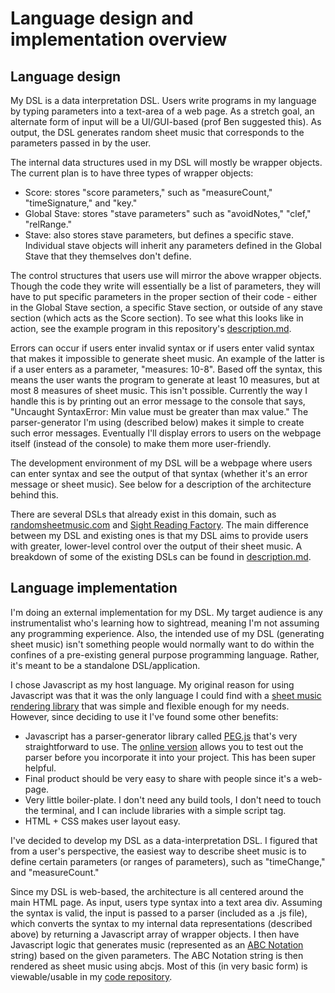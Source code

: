 # Language design and implementation overview

## Language design

My DSL is a data interpretation DSL.  Users write programs in my language by typing parameters into a text-area of a web page.  As a stretch goal, an alternate form of input will be a UI/GUI-based (prof Ben suggested this).  As output, the DSL generates random sheet music that corresponds to the parameters passed in by the user.

The internal data structures used in my DSL will mostly be wrapper objects.  The current plan is to have three types of wrapper objects:
- Score: stores "score parameters," such as "measureCount," "timeSignature," and "key."
- Global Stave: stores "stave parameters" such as "avoidNotes," "clef," "relRange."
- Stave: also stores stave parameters, but defines a specific stave.  Individual stave objects will inherit any parameters defined in the Global Stave that they themselves don't define.

The control structures that users use will mirror the above wrapper objects.  Though the code they write will essentially be a list of parameters, they will have to put specific parameters in the proper section of their code - either in the Global Stave section, a specific Stave section, or outside of any stave section (which acts as the Score section).  To see what this looks like in action, see the example program in this repository's [description.md](https://github.com/milohan/project/blob/master/documents/description.md).

Errors can occur if users enter invalid syntax or if users enter valid syntax that makes it impossible to generate sheet music.  An example of the latter is if a user enters as a parameter, "measures: 10-8".  Based off the syntax, this means the user wants the program to generate at least 10 measures, but at most 8 measures of sheet music.  This isn't possible.  Currently the way I handle this is by printing out an error message to the console that says, "Uncaught SyntaxError: Min value must be greater than max value."  The parser-generator I'm using (described below) makes it simple to create such error messages.  Eventually I'll display errors to users on the webpage itself (instead of the console) to make them more user-friendly.

The development environment of my DSL will be a webpage where users can enter syntax and see the output of that syntax (whether it's an error message or sheet music).  See below for a description of the architecture behind this.

There are several DSLs that already exist in this domain, such as [randomsheetmusic.com](http://www.randomsheetmusic.com/) and [Sight Reading Factory](https://www.sightreadingfactory.com/).  The main difference between my DSL and existing ones is that my DSL aims to provide users with greater, lower-level control over the output of their sheet music.  A breakdown of some of the existing DSLs can be found in [description.md](https://github.com/milohan/project/blob/master/documents/description.md).

## Language implementation

I'm doing an external implementation for my DSL.  My target audience is any instrumentalist who's learning how to sightread, meaning I'm not assuming any programming experience.  Also, the intended use of my DSL (generating sheet music) isn't something people would normally want to do within the confines of a pre-existing general purpose programming language.  Rather, it's meant to be a standalone DSL/application.

I chose Javascript as my host language.  My original reason for using Javascript was that it was the only language I could find with a [sheet music rendering library](https://github.com/paulrosen/abcjs/blob/master/api.md) that was simple and flexible enough for my needs.  However, since deciding to use it I've found some other benefits:
- Javascript has a parser-generator library called [PEG.js](http://pegjs.org/documentation#using-the-parser) that's very straightforward to use.  The [online version](http://pegjs.org/online) allows you to test out the parser before you incorporate it into your project.  This has been super helpful.
- Final product should be very easy to share with people since it's a web-page.
- Very little boiler-plate.  I don't need any build tools, I don't need to touch the terminal, and I can include libraries with a simple script tag.
- HTML + CSS makes user layout easy.

I've decided to develop my DSL as a data-interpretation DSL.  I figured that from a user's perspective, the easiest way to describe sheet music is to define certain parameters (or ranges of parameters), such as "timeChange," and "measureCount."

Since my DSL is web-based, the architecture is all centered around the main HTML page.  As input, users type syntax into a text area div.  Assuming the syntax is valid, the input is passed to a parser (included as a .js file), which converts the syntax to my internal data representations (described above) by returning a Javascript array of wrapper objects.  I then have Javascript logic that generates music (represented as an [ABC Notation](http://trillian.mit.edu/~jc/music/abc/doc/ABCprimer.html) string) based on the given parameters.  The ABC Notation string is then rendered as sheet music using abcjs.
Most of this (in very basic form) is viewable/usable in my [code repository](https://github.com/milohan/sheet-music-gen).